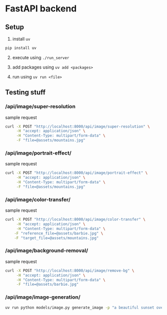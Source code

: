 # FastAPI backend
## Setup
1. install `uv`
```bash
pip install uv
```

2. execute using `./run_server`

3. add packages using `uv add <packages>`

4. run using `uv run <file>`


## Testing stuff
### /api/image/super-resolution
sample request
```bash
curl -X POST "http://localhost:8000/api/image/super-resolution" \
     -H "accept: application/json" \
     -H "Content-Type: multipart/form-data" \
     -F "file=@assets/mountains.jpg"
```
### /api/image/portrait-effect/
sample request
```bash
curl -X POST "http://localhost:8000/api/image/portrait-effect" \
     -H "accept: application/json" \
     -H "Content-Type: multipart/form-data" \
     -F "file=@assets/mountains.jpg"
```
### /api/image/color-transfer/
sample request
```bash
curl -X POST "http://localhost:8000/api/image/color-transfer" \
     -H "accept: application/json" \
     -H "Content-Type: multipart/form-data" \
    -F "reference_file=@assets/barbie.jpg" \
    -F "target_file=@assets/mountains.jpg"
```

### /api/image/background-removal/
sample request
```bash
curl -X POST "http://localhost:8000/api/image/remove-bg" \
     -H "accept: application/json" \
     -H "Content-Type: multipart/form-data" \
     -F "file=@assets/barbie.jpg"
```

### /api/image/image-generation/
```bash
uv run python models/image.py generate_image -p "a beautiful sunset over mountains" -o test_generation.png --steps 20
```